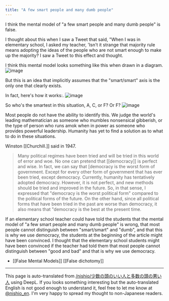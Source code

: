 ```yaml
---
title: "A few smart people and many dumb people"
---
```


I think the mental model of "a few smart people and many dumb people" is false.

I thought about this when I saw a Tweet that said, "When I was in elementary school, I asked my teacher, 'Isn't it strange that majority rule means adopting the ideas of the people who are not smart enough to make up the majority? I saw a Tweet to this effect and thought.

I think this mental model looks something like this when drawn in a diagram.
![image](https://gyazo.com/8aa6b0c4e9eae33226c61758496feaaa/thumb/1000)

But this is an idea that implicitly assumes that the "smart/smart" axis is the only one that clearly exists.

In fact, here's how it works:.
![image](https://gyazo.com/8f9fa8516e1b7ef7a8719141bf46bd5d/thumb/1000)

So who's the smartest in this situation, A, C, or F? Or F?
![image](https://gyazo.com/58bb135a2599f12299fa5a2d2b32976d/thumb/1000)

Most people do not have the ability to identify this.
We judge the world's leading mathematician as someone who mumbles nonsensical gibberish, or the type of person who runs amok when in power as someone who provides powerful leadership.
Humanity has yet to find a solution as to what to do in these situations.

Winston [[Churchill.]] said in 1947.
> Many political regimes have been tried and will be tried in this world of error and woe. No one can pretend that [[democracy]] is perfect and wise. In fact, we can say that [democracy is the worst form of government. Except for every other form of government that has ever been tried, except democracy.
Currently, humanity has tentatively adopted democracy. However, it is not perfect, and new methods should be tried and improved in the future. So, in that sense, I expressed that "democracy is the worst political form" compared to the political forms of the future. On the other hand, since all political forms that have been tried in the past are worse than democracy, it also means that "democracy is the best at the present time.

If an elementary school teacher could have told the students that the mental model of "a few smart people and many dumb people" is wrong, that most people cannot distinguish between "smart/smart" and "dumb", and that this is why we use democracy, the students at the beginning of the article might have been convinced. I thought that the elementary school students might have been convinced if the teacher had told them that most people cannot distinguish between "good and bad" and that is why we use democracy.

- [[False Mental Models]]   [[False dichotomy]]
---
This page is auto-translated from [/nishio/少数の頭のいい人と多数の頭の悪い人](https://scrapbox.io/nishio/少数の頭のいい人と多数の頭の悪い人) using DeepL. If you looks something interesting but the auto-translated English is not good enough to understand it, feel free to let me know at [@nishio_en](https://twitter.com/nishio_en). I'm very happy to spread my thought to non-Japanese readers.